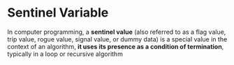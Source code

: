 # Sentinel Variable

In computer programming, a **sentinel value** (also referred to as a flag value, trip value, rogue value, signal value, or dummy data) is a special value in the context of an algorithm, **it uses its presence as a condition of termination**, typically in a loop or recursive algorithm
